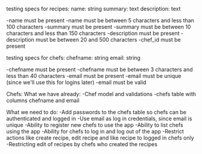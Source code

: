 testing specs for recipes:
name: string
summary: text
description: text

-name must be present
-name must be between 5 characters and less than 100 characters
-summary must be present
-summary must be between 10 characters and less than 150 characters
-description must be present
-description must be between 20 and 500 characters
-chef_id must be present

testing specs for chefs:
chefname: string
email: string

-chefname must be present
-chefname must be between 3 characters and less than 40 characters
-email must be present
-email must be unique (since we'll use this for logins later)
-email must be valid

Chefs:
What we have already:
-Chef model and validations
-chefs table with columns chefname and email

What we need to do:
-Add passwords to the chefs table so chefs can be authenticated and logged in
-Use email as log in credentials, since email is unique
-Ability to register new chefs to use the app
-Ability to list chefs using the app
-Ability for chefs to log in and log out of the app
-Restrict actions like create recipe, edit recipe and like recipe to logged in chefs only
-Restricting edit of recipes by chefs who created the recipes